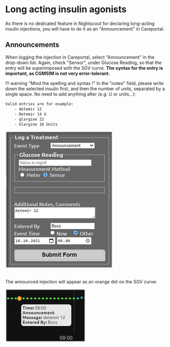# Long acting insulin agonists

As there is no dedicated feature in Nightscout for declaring long-acting insulin injections, you will have to do it as an "Announcement" in Careportal.

## Announcements

When logging the injection in Careportal, select "Announcement" in the drop-down list. Again, check "Sensor", under Glucose Reading, so that the entry will be superimposed with the SGV curve. **The syntax for the entry is important, as CGMSIM is not very error-tolerant.**

!!! warning "Mind the spelling and syntax !"
    In the "notes" field, please write down the selected insulin first, and then the number of units, separated by a single space. No need to add anything after (e.g. U or units...):

    Valid entries are for example:
        - detemir 12
        - Detemir 14 U
        - glargine 22
        - Glargine 18 Units

![Long](../img/longacting1.jpg)

<br>
The announced injection will appear as an orange dot on the SGV curve:

![Long2](../img/longacting2.jpg)

